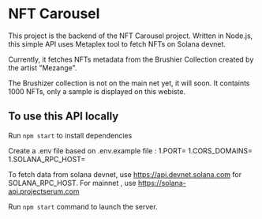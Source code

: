 # NFT Carousel

This project is the backend of the NFT Carousel project. Written in Node.js, this simple API uses Metaplex tool to fetch NFTs on Solana devnet.

Currently, it fetches NFTs metadata from the Brushier Collection created by the artist "Mezange".

The Brushizer collection is not on the main net yet, it will soon. It containts 1000 NFTs, only a sample is displayed on this webiste.

## To use this API locally

Run `npm start` to install dependencies

Create a .env file based on .env.example file :
1.PORT=
1.CORS_DOMAINS=
1.SOLANA_RPC_HOST=

To fetch data from solana devnet, use <https://api.devnet.solana.com> for SOLANA_RPC_HOST. For mainnet , use <https://solana-api.projectserum.com>

Run `npm start` command to launch the server.
